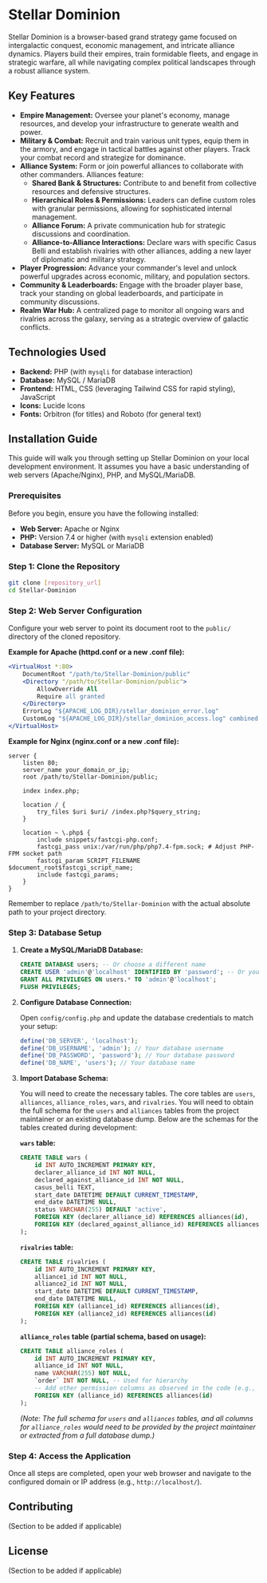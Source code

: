 # Stellar Dominion

Stellar Dominion is a browser-based grand strategy game focused on intergalactic conquest, economic management, and intricate alliance dynamics. Players build their empires, train formidable fleets, and engage in strategic warfare, all while navigating complex political landscapes through a robust alliance system.

## Key Features

*   **Empire Management:** Oversee your planet's economy, manage resources, and develop your infrastructure to generate wealth and power.
*   **Military & Combat:** Recruit and train various unit types, equip them in the armory, and engage in tactical battles against other players. Track your combat record and strategize for dominance.
*   **Alliance System:** Form or join powerful alliances to collaborate with other commanders. Alliances feature:
    *   **Shared Bank & Structures:** Contribute to and benefit from collective resources and defensive structures.
    *   **Hierarchical Roles & Permissions:** Leaders can define custom roles with granular permissions, allowing for sophisticated internal management.
    *   **Alliance Forum:** A private communication hub for strategic discussions and coordination.
    *   **Alliance-to-Alliance Interactions:** Declare wars with specific Casus Belli and establish rivalries with other alliances, adding a new layer of diplomatic and military strategy.
*   **Player Progression:** Advance your commander's level and unlock powerful upgrades across economic, military, and population sectors.
*   **Community & Leaderboards:** Engage with the broader player base, track your standing on global leaderboards, and participate in community discussions.
*   **Realm War Hub:** A centralized page to monitor all ongoing wars and rivalries across the galaxy, serving as a strategic overview of galactic conflicts.

## Technologies Used

*   **Backend:** PHP (with `mysqli` for database interaction)
*   **Database:** MySQL / MariaDB
*   **Frontend:** HTML, CSS (leveraging Tailwind CSS for rapid styling), JavaScript
*   **Icons:** Lucide Icons
*   **Fonts:** Orbitron (for titles) and Roboto (for general text)

## Installation Guide

This guide will walk you through setting up Stellar Dominion on your local development environment. It assumes you have a basic understanding of web servers (Apache/Nginx), PHP, and MySQL/MariaDB.

### Prerequisites

Before you begin, ensure you have the following installed:

*   **Web Server:** Apache or Nginx
*   **PHP:** Version 7.4 or higher (with `mysqli` extension enabled)
*   **Database Server:** MySQL or MariaDB

### Step 1: Clone the Repository

```bash
git clone [repository_url]
cd Stellar-Dominion
```

### Step 2: Web Server Configuration

Configure your web server to point its document root to the `public/` directory of the cloned repository. 

**Example for Apache (httpd.conf or a new .conf file):**

```apache
<VirtualHost *:80>
    DocumentRoot "/path/to/Stellar-Dominion/public"
    <Directory "/path/to/Stellar-Dominion/public">
        AllowOverride All
        Require all granted
    </Directory>
    ErrorLog "${APACHE_LOG_DIR}/stellar_dominion_error.log"
    CustomLog "${APACHE_LOG_DIR}/stellar_dominion_access.log" combined
</VirtualHost>
```

**Example for Nginx (nginx.conf or a new .conf file):**

```nginx
server {
    listen 80;
    server_name your_domain_or_ip;
    root /path/to/Stellar-Dominion/public;

    index index.php;

    location / {
        try_files $uri $uri/ /index.php?$query_string;
    }

    location ~ \.php$ {
        include snippets/fastcgi-php.conf;
        fastcgi_pass unix:/var/run/php/php7.4-fpm.sock; # Adjust PHP-FPM socket path
        fastcgi_param SCRIPT_FILENAME $document_root$fastcgi_script_name;
        include fastcgi_params;
    }
}
```

Remember to replace `/path/to/Stellar-Dominion` with the actual absolute path to your project directory.

### Step 3: Database Setup

1.  **Create a MySQL/MariaDB Database:**

    ```sql
    CREATE DATABASE users; -- Or choose a different name
    CREATE USER 'admin'@'localhost' IDENTIFIED BY 'password'; -- Or your preferred username/password
    GRANT ALL PRIVILEGES ON users.* TO 'admin'@'localhost';
    FLUSH PRIVILEGES;
    ```

2.  **Configure Database Connection:**

    Open `config/config.php` and update the database credentials to match your setup:

    ```php
    define('DB_SERVER', 'localhost');
    define('DB_USERNAME', 'admin'); // Your database username
    define('DB_PASSWORD', 'password'); // Your database password
    define('DB_NAME', 'users'); // Your database name
    ```

3.  **Import Database Schema:**

    You will need to create the necessary tables. The core tables are `users`, `alliances`, `alliance_roles`, `wars`, and `rivalries`. You will need to obtain the full schema for the `users` and `alliances` tables from the project maintainer or an existing database dump. Below are the schemas for the tables created during development:

    **`wars` table:**

    ```sql
    CREATE TABLE wars (
        id INT AUTO_INCREMENT PRIMARY KEY,
        declarer_alliance_id INT NOT NULL,
        declared_against_alliance_id INT NOT NULL,
        casus_belli TEXT,
        start_date DATETIME DEFAULT CURRENT_TIMESTAMP,
        end_date DATETIME NULL,
        status VARCHAR(255) DEFAULT 'active',
        FOREIGN KEY (declarer_alliance_id) REFERENCES alliances(id),
        FOREIGN KEY (declared_against_alliance_id) REFERENCES alliances(id)
    );
    ```

    **`rivalries` table:**

    ```sql
    CREATE TABLE rivalries (
        id INT AUTO_INCREMENT PRIMARY KEY,
        alliance1_id INT NOT NULL,
        alliance2_id INT NOT NULL,
        start_date DATETIME DEFAULT CURRENT_TIMESTAMP,
        end_date DATETIME NULL,
        FOREIGN KEY (alliance1_id) REFERENCES alliances(id),
        FOREIGN KEY (alliance2_id) REFERENCES alliances(id)
    );
    ```

    **`alliance_roles` table (partial schema, based on usage):**

    ```sql
    CREATE TABLE alliance_roles (
        id INT AUTO_INCREMENT PRIMARY KEY,
        alliance_id INT NOT NULL,
        name VARCHAR(255) NOT NULL,
        `order` INT NOT NULL, -- Used for hierarchy
        -- Add other permission columns as observed in the code (e.g., can_manage_roles, can_approve_membership)
        FOREIGN KEY (alliance_id) REFERENCES alliances(id)
    );
    ```

    *(Note: The full schema for `users` and `alliances` tables, and all columns for `alliance_roles` would need to be provided by the project maintainer or extracted from a full database dump.)*

### Step 4: Access the Application

Once all steps are completed, open your web browser and navigate to the configured domain or IP address (e.g., `http://localhost/`).

## Contributing

(Section to be added if applicable)

## License

(Section to be added if applicable)

